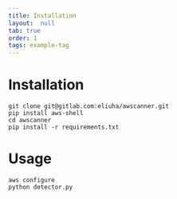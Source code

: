 ```yaml
---
title: Installation
layout:  null
tab: true
order: 1
tags: example-tag
---
```


# Installation
```shell script
git clone git@gitlab.com:eliuha/awscanner.git
pip install aws-shell
cd awscanner
pip install -r requirements.txt 
```
# Usage 
```shell script
aws configure
python detector.py
```

